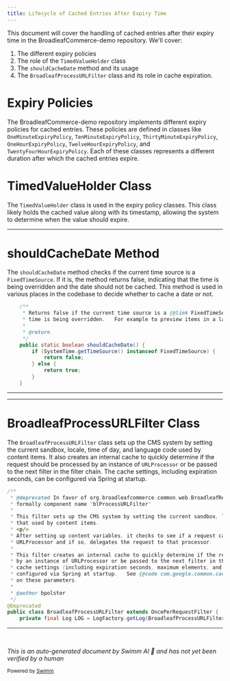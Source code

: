 ```yaml
---
title: Lifecycle of Cached Entries After Expiry Time
---
```

This document will cover the handling of cached entries after their expiry time in the BroadleafCommerce-demo repository. We'll cover:

1. The different expiry policies
2. The role of the `TimedValueHolder` class
3. The `shouldCacheDate` method and its usage
4. The `BroadleafProcessURLFilter` class and its role in cache expiration.

# Expiry Policies

The BroadleafCommerce-demo repository implements different expiry policies for cached entries. These policies are defined in classes like `OneMinuteExpiryPolicy`, `TenMinuteExpiryPolicy`, `ThirtyMinuteExpiryPolicy`, `OneHourExpiryPolicy`, `TwelveHourExpiryPolicy`, and `TwentyFourHourExpiryPolicy`. Each of these classes represents a different duration after which the cached entries expire.

# TimedValueHolder Class

The `TimedValueHolder` class is used in the expiry policy classes. This class likely holds the cached value along with its timestamp, allowing the system to determine when the value should expire.

<SwmSnippet path="/common/src/main/java/org/broadleafcommerce/common/time/SystemTime.java" line="105">

---

# shouldCacheDate Method

The `shouldCacheDate` method checks if the current time source is a `FixedTimeSource`. If it is, the method returns false, indicating that the time is being overridden and the date should not be cached. This method is used in various places in the codebase to decide whether to cache a date or not.

```java
    /**
     * Returns false if the current time source is a {@link FixedTimeSource} indicating that the 
     * time is being overridden.   For example to preview items in a later time.
     * 
     * @return
     */
    public static boolean shouldCacheDate() {
        if (SystemTime.getTimeSource() instanceof FixedTimeSource) {
            return false;
        } else {
            return true;
        }
    }
```

---

</SwmSnippet>

<SwmSnippet path="/admin/broadleaf-contentmanagement-module/src/main/java/org/broadleafcommerce/cms/web/BroadleafProcessURLFilter.java" line="64">

---

# BroadleafProcessURLFilter Class

The `BroadleafProcessURLFilter` class sets up the CMS system by setting the current sandbox, locale, time of day, and language code used by content items. It also creates an internal cache to quickly determine if the request should be processed by an instance of `URLProcessor` or be passed to the next filter in the filter chain. The cache settings, including expiration seconds, can be configured via Spring at startup.

```java
/**
 * @deprecated In favor of org.broadleafcommerce.common.web.BroadleafRequestFilter.
 * formally component name "blProcessURLFilter"
 *
 * This filter sets up the CMS system by setting the current sandbox, locale, time of day, and languageCode
 * that used by content items.
 * <p/>
 * After setting up content variables, it checks to see if a request can be processed by an instance of
 * URLProcessor and if so, delegates the request to that processor.
 *
 * This filter creates an internal cache to quickly determine if the request should be processed
 * by an instance of URLProcessor or be passed to the next filter in the filter chain.    The
 * cache settings (including expiration seconds, maximum elements, and concurrency) can be
 * configured via Spring at startup.   See {@code com.google.common.cache.CacheBuilder} for more information
 * on these parameters.
 *
 * @author bpolster
 */
@Deprecated
public class BroadleafProcessURLFilter extends OncePerRequestFilter {
    private final Log LOG = LogFactory.getLog(BroadleafProcessURLFilter.class);
```

---

</SwmSnippet>

&nbsp;

*This is an auto-generated document by Swimm AI 🌊 and has not yet been verified by a human*

<SwmMeta version="3.0.0" repo-id="Z2l0aHViJTNBJTNBQnJvYWRsZWFmQ29tbWVyY2UtZGVtbyUzQSUzQWdpbGFkbmF2b3Q=" repo-name="BroadleafCommerce-demo" doc-type="follow-up"><sup>Powered by [Swimm](/)</sup></SwmMeta>
